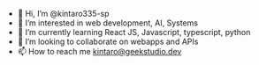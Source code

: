 - 👋 Hi, I’m @kintaro335-sp
- 👀 I’m interested in web development, AI, Systems
- 🌱 I’m currently learning React JS, Javascript, typescript, python
- 💞️ I’m looking to collaborate on webapps and APIs
- 📫 How to reach me kintaro@geekstudio.dev

<!---
kintaro335-sp/kintaro335-sp is a ✨ special ✨ repository because its `README.md` (this file) appears on your GitHub profile.
You can click the Preview link to take a look at your changes.
--->
